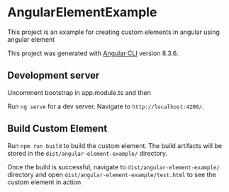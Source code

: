 # AngularElementExample

This project is an example for creating custom elements in angular using angular element

This project was generated with [Angular CLI](https://github.com/angular/angular-cli) version 8.3.6.

## Development server

Uncomment bootstrap in app.module.ts and then

Run `ng serve` for a dev server. Navigate to `http://localhost:4200/`.

## Build Custom Element

Run `npm run build` to build the custom element. The build artifacts will be stored in the `dist/angular-element-example/` directory.

Once the build is successful, navigate to `dist/angular-element-example/` directory and open `dist/angular-element-example/test.html` to see the custom element in action

